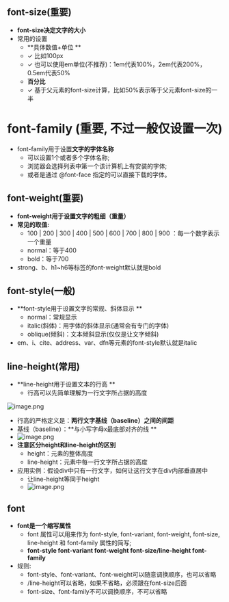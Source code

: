 ##  font-size(重要)  
- **font-size决定文字的大小**
- 常用的设置
   - **具体数值+单位 **
   - ✓ 比如100px 
   - ✓ 也可以使用em单位(不推荐)：1em代表100%，2em代表200%，0.5em代表50% 
   - **百分比** 
   - ✓ 基于父元素的font-size计算，比如50%表示等于父元素font-size的一半  
#  font-family (重要, 不过一般仅设置一次)  

- font-family用于设置**文字的字体名称**
   - 可以设置1个或者多个字体名称; 
   - 浏览器会选择列表中第一个该计算机上有安装的字体; 
   - 或者是通过 @font-face 指定的可以直接下载的字体。  
##  font-weight(重要)  

- **font-weight用于设置文字的粗细（重量）**
- **常见的取值:** 
   - 100 | 200 | 300 | 400 | 500 | 600 | 700 | 800 | 900 ：每一个数字表示一个重量
   - normal：等于400 
   - bold：等于700  
-  strong、b、h1~h6等标签的font-weight默认就是bold  
##  font-style(一般)  

- **font-style用于设置文字的常规、斜体显示 **
   - normal：常规显示 
   - italic(斜体)：用字体的斜体显示(通常会有专门的字体) 
   - oblique(倾斜)：文本倾斜显示(仅仅是让文字倾斜)  
-  em、i、cite、address、var、dfn等元素的font-style默认就是italic  
##  line-height(常用)  

- **line-height用于设置文本的行高 **
   - 行高可以先简单理解为一行文字所占据的高度  

![image.png](https://cdn.nlark.com/yuque/0/2023/png/35551100/1682400566419-505bc639-425c-4cb3-a1c5-4a4e5c4a9b1f.png#averageHue=%23b1de96&clientId=u45feaea1-65b4-4&from=paste&height=265&id=u0d3cff83&originHeight=335&originWidth=1595&originalType=binary&ratio=1.2625000476837158&rotation=0&showTitle=false&size=125133&status=done&style=none&taskId=u54da3c0e-270e-4cfd-9543-761143c07c4&title=&width=1263.3662889172285)


- 行高的严格定义是：**两行文字基线（baseline）之间的间距**
- 基线（baseline）：**与小写字母x最底部对齐的线 ** 
- ![image.png](https://cdn.nlark.com/yuque/0/2023/png/35551100/1682400637502-e4cbec30-25b5-4f0d-883b-b52d3e22aca2.png#averageHue=%23cecbca&clientId=u45feaea1-65b4-4&from=paste&height=327&id=u81045b92&originHeight=413&originWidth=1440&originalType=binary&ratio=1.2625000476837158&rotation=0&showTitle=false&size=147686&status=done&style=none&taskId=u93d2c34f-2dca-46e9-bcdd-e0bf9da169f&title=&width=1140.594016326526)
-  **注意区分height和line-height的区别**
   - height：元素的整体高度
   - line-height：元素中每一行文字所占据的高度
- 应用实例：假设div中只有一行文字，如何让这行文字在div内部垂直居中
   - 让line-height等同于height  
   - ![image.png](https://cdn.nlark.com/yuque/0/2023/png/35551100/1682400695803-2a2d4d53-f37d-4118-a2b8-197532d0b2dd.png#averageHue=%23010202&clientId=u45feaea1-65b4-4&from=paste&height=192&id=u44a7c4f6&originHeight=243&originWidth=1094&originalType=binary&ratio=1.2625000476837158&rotation=0&showTitle=false&size=30971&status=done&style=none&taskId=ub7361a66-a73f-4144-8876-c1f203ec6d5&title=&width=866.5346207369579)
##  font

- **font是一个缩写属性**
   - font 属性可以用来作为 font-style, font-variant, font-weight, font-size, line-height 和 font-family 属性的简写;
   - **font-style font-variant font-weight font-size/line-height font-family**
- 规则: 
   - font-style、font-variant、font-weight可以随意调换顺序，也可以省略
   - /line-height可以省略，如果不省略，必须跟在font-size后面
   - font-size、font-family不可以调换顺序，不可以省略  

